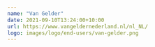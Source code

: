```yaml
---
name: "Van Gelder"
date: 2021-09-10T13:24:00+10:00
url: https://www.vangeldernederland.nl/nl_NL/
logo: images/logo/end-users/van-gelder.png
---
```

